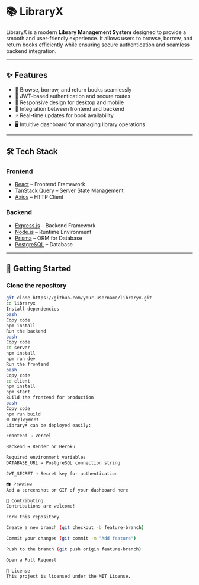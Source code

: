 # 📚 LibraryX

LibraryX is a modern **Library Management System** designed to provide a smooth and user-friendly experience. It allows users to browse, borrow, and return books efficiently while ensuring secure authentication and seamless backend integration.

---

## ✨ Features
- 📖 Browse, borrow, and return books seamlessly  
- 🔑 JWT-based authentication and secure routes  
- 📱 Responsive design for desktop and mobile  
- 🔗 Integration between frontend and backend  
- ⚡ Real-time updates for book availability  
- 🖥️ Intuitive dashboard for managing library operations  

---

## 🛠️ Tech Stack

### Frontend
- [React](https://react.dev/) – Frontend Framework  
- [TanStack Query](https://tanstack.com/query/latest) – Server State Management  
- [Axios](https://axios-http.com/) – HTTP Client  

### Backend
- [Express.js](https://expressjs.com/) – Backend Framework  
- [Node.js](https://nodejs.org/) – Runtime Environment  
- [Prisma](https://www.prisma.io/) – ORM for Database  
- [PostgreSQL](https://www.postgresql.org/) – Database  

---

## 🚀 Getting Started

### Clone the repository
```bash
git clone https://github.com/your-username/libraryx.git
cd libraryx
Install dependencies
bash
Copy code
npm install
Run the backend
bash
Copy code
cd server
npm install
npm run dev
Run the frontend
bash
Copy code
cd client
npm install
npm start
Build the frontend for production
bash
Copy code
npm run build
🌐 Deployment
LibraryX can be deployed easily:

Frontend → Vercel

Backend → Render or Heroku

Required environment variables
DATABASE_URL → PostgreSQL connection string

JWT_SECRET → Secret key for authentication

📷 Preview
Add a screenshot or GIF of your dashboard here

🤝 Contributing
Contributions are welcome!

Fork this repository

Create a new branch (git checkout -b feature-branch)

Commit your changes (git commit -m "Add feature")

Push to the branch (git push origin feature-branch)

Open a Pull Request

📜 License
This project is licensed under the MIT License.
